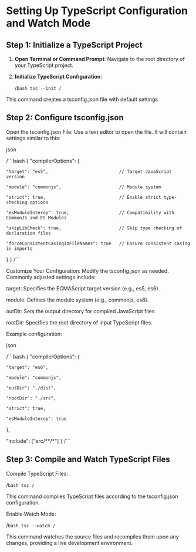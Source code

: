 # Setting Up TypeScript Configuration and Watch Mode

## Step 1: Initialize a TypeScript Project

1. **Open Terminal or Command Prompt**: Navigate to the root directory of your TypeScript project.

2. **Initialize TypeScript Configuration**:

   /```bash
   tsc --init
   /```

This command creates a tsconfig.json file with default settings
   
## Step 2: Configure tsconfig.json

Open the tsconfig.json File: Use a text editor to open the file. It will contain settings similar to this:

json

 /```bash
{
  "compilerOptions": {
  
    "target": "es5",                           // Target JavaScript version
    
    "module": "commonjs",                      // Module system
    
    "strict": true,                            // Enable strict type-checking options
    
    "esModuleInterop": true,                   // Compatibility with CommonJS and ES Modules
    
    "skipLibCheck": true,                      // Skip type checking of declaration files
    
    "forceConsistentCasingInFileNames": true   // Ensure consistent casing in imports
    
  }
}
/```

Customize Your Configuration: Modify the tsconfig.json as needed. Commonly adjusted settings include:

target: Specifies the ECMAScript target version (e.g., es5, es6).

module: Defines the module system (e.g., commonjs, es6).

outDir: Sets the output directory for compiled JavaScript files.

rootDir: Specifies the root directory of input TypeScript files.

Example configuration:

json

/```bash
{
  "compilerOptions": {
  
    "target": "es6",
    
    "module": "commonjs",
    
    "outDir": "./dist",
    
    "rootDir": "./src",
    
    "strict": true,
    
    "esModuleInterop": true
  },
  
  "include": ["src/**/*"]
}
/```


## Step 3: Compile and Watch TypeScript Files

Compile TypeScript Files:

/```bash
tsc
/```

This command compiles TypeScript files according to the tsconfig.json configuration.

Enable Watch Mode:

/```bash
tsc --watch
/```

This command watches the source files and recompiles them upon any changes, providing a live development environment.
